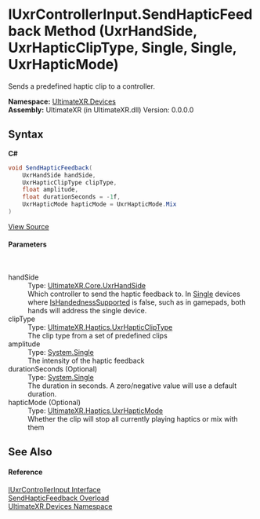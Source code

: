 # IUxrControllerInput.SendHapticFeedback Method (UxrHandSide, UxrHapticClipType, Single, Single, UxrHapticMode)
 

Sends a predefined haptic clip to a controller.

**Namespace:**&nbsp;<a href="N_UltimateXR_Devices">UltimateXR.Devices</a><br />**Assembly:**&nbsp;UltimateXR (in UltimateXR.dll) Version: 0.0.0.0

## Syntax

**C#**<br />
``` C#
void SendHapticFeedback(
	UxrHandSide handSide,
	UxrHapticClipType clipType,
	float amplitude,
	float durationSeconds = -1f,
	UxrHapticMode hapticMode = UxrHapticMode.Mix
)
```

<a href="UltimateXR/Scripts/Devices/IUxrControllerInput.cs" rel="noopener noreferrer" title="View the source code">View Source</a><br />

#### Parameters
&nbsp;<dl><dt>handSide</dt><dd>Type: <a href="T_UltimateXR_Core_UxrHandSide">UltimateXR.Core.UxrHandSide</a><br />Which controller to send the haptic feedback to. In <a href="T_UltimateXR_Devices_UxrControllerSetupType">Single</a> devices where <a href="P_UltimateXR_Devices_IUxrControllerInput_IsHandednessSupported">IsHandednessSupported</a> is false, such as in gamepads, both hands will address the single device.</dd><dt>clipType</dt><dd>Type: <a href="T_UltimateXR_Haptics_UxrHapticClipType">UltimateXR.Haptics.UxrHapticClipType</a><br />The clip type from a set of predefined clips</dd><dt>amplitude</dt><dd>Type: <a href="https://docs.microsoft.com/dotnet/api/system.single" target="_blank" rel="noopener noreferrer">System.Single</a><br />The intensity of the haptic feedback</dd><dt>durationSeconds (Optional)</dt><dd>Type: <a href="https://docs.microsoft.com/dotnet/api/system.single" target="_blank" rel="noopener noreferrer">System.Single</a><br />The duration in seconds. A zero/negative value will use a default duration.</dd><dt>hapticMode (Optional)</dt><dd>Type: <a href="T_UltimateXR_Haptics_UxrHapticMode">UltimateXR.Haptics.UxrHapticMode</a><br />Whether the clip will stop all currently playing haptics or mix with them</dd></dl>

## See Also


#### Reference
<a href="T_UltimateXR_Devices_IUxrControllerInput">IUxrControllerInput Interface</a><br /><a href="Overload_UltimateXR_Devices_IUxrControllerInput_SendHapticFeedback">SendHapticFeedback Overload</a><br /><a href="N_UltimateXR_Devices">UltimateXR.Devices Namespace</a><br />